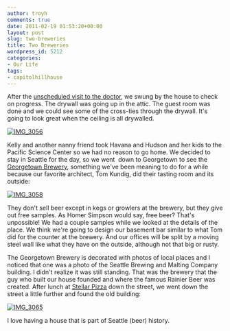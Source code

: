 ```yaml
---
author: troyh
comments: true
date: 2011-02-19 01:53:20+00:00
layout: post
slug: two-breweries
title: Two Breweries
wordpress_id: 5212
categories:
- Our Life
tags:
- capitolhillhouse
---
```


After the [unscheduled visit to the doctor](http://troyandgay.com/2011/02/18/metal-in-my-eye/), we swung by the house to check on progress. The drywall was going up in the attic. The guest room was done and we could see some of the cross-ties through the drywall. It's going to look great when the ceiling is all drywalled.

[![IMG_3056](http://farm6.static.flickr.com/5019/5457452594_b50c1c4213.jpg)](http://www.flickr.com/photos/troyh/5457452594/)

Kelly and another nanny friend took Havana and Hudson and her kids to the Pacific Science Center so we had no reason to go home. We decided to stay in Seattle for the day, so we went  down to Georgetown to see the [Georgetown Brewery](http://www.georgetownbeer.com/), something we've been meaning to do for a while because our favorite architect, Tom Kundig, did their tasting room and its outside:

[![IMG_3058](http://farm6.static.flickr.com/5253/5457454430_5ca28e10b2.jpg)](http://www.flickr.com/photos/troyh/5457454430/)

They don't sell beer except in kegs or growlers at the brewery, but they give out free samples. As Homer Simpson would say, free beer? That's unpossible! We had a couple samples while we looked at the details of the place. We think we're going to design our basement bar similar to what Tom did for the counter at the brewery. And our offices will be split by a moving steel wall like what they have on the outside, although not that big or rusty.

The Georgetown Brewery is decorated with photos of local places and I noticed that one was a photo of the Seattle Brewing and Malting Company building. I didn't realize it was still standing. That was the brewery that the guy who built our house founded and where the famous Rainier Beer was created. After lunch at [Stellar Pizza](http://www.stellarpizza.com/) down the street, we went down the street a little further and found the old building:

[![IMG_3065](http://farm6.static.flickr.com/5012/5457461906_10009a72fc.jpg)](http://www.flickr.com/photos/troyh/5457461906/)

I love having a house that is part of Seattle (beer) history.
